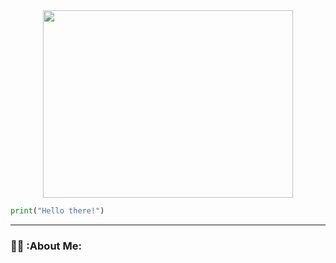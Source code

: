 <div id="header" align="center">
  <img src="https://media.giphy.com/media/XE7bVU1G502OLdJR8a/giphy.gif" width="400" height="300"/>
</div>

```python
print("Hello there!")
```

---

### :man_technologist: :About Me:
